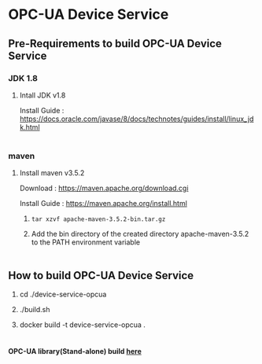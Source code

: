 # OPC-UA Device Service

## Pre-Requirements to build OPC-UA Device Service

### JDK 1.8
1. Intall JDK v1.8

   Install Guide : https://docs.oracle.com/javase/8/docs/technotes/guides/install/linux_jdk.html
<br></br>
### maven
1. Install maven v3.5.2

   Download : https://maven.apache.org/download.cgi

   Install Guide : https://maven.apache.org/install.html
   
   1) `tar xzvf apache-maven-3.5.2-bin.tar.gz`
   
   2) Add the bin directory of the created directory apache-maven-3.5.2 to the PATH environment variable
<br></br>
## How to build OPC-UA Device Service
1. cd ./device-service-opcua

2. ./build.sh

3. docker build -t device-service-opcua .
<br></br>

#### OPC-UA library(Stand-alone) build [here](./protocol-stack/opc-ua/edge-opcua/README.md)
